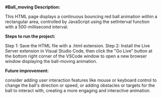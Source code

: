 ****#Ball_moving****
****Description:****

This HTML page displays a continuous bouncing red ball animation within a rectangular area,
controlled by JavaScript using the setInterval function with a 500-millisecond interval.

****Steps to run the project:****

Step 1: Save the HTML file with a .html extension.
Step 2: Install the Live Server extension in Visual Studio Code, then click the "Go Live" 
button at the bottom right corner of the VSCode window to open a new browser window displaying 
the ball-moving animation.
 
****Future improvement:****

consider adding user interaction features like mouse or keyboard control to change the ball's
direction or speed, or adding obstacles or targets for the ball to interact with, creating a 
more engaging and interactive animation.

     
